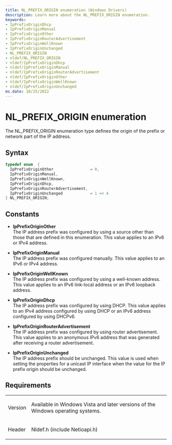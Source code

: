 ```yaml
---
title: NL_PREFIX_ORIGIN enumeration (Windows Drivers)
description: Learn more about the NL_PREFIX_ORIGIN enumeration.
keywords:
- IpPrefixOriginDhcp
- IpPrefixOriginManual
- IpPrefixOriginOther
- IpPrefixOriginRouterAdvertisement
- IpPrefixOriginWellKnown
- IpPrefixOriginUnchanged
- NL_PREFIX_ORIGIN
- nldef/NL_PREFIX_ORIGIN
- nldef/IpPrefixOriginDhcp
- nldef/IpPrefixOriginManual
- nldef/IpPrefixOriginRouterAdvertisement
- nldef/IpPrefixOriginOther
- nldef/IpPrefixOriginWellKnown
- nldef/IpPrefixOriginUnchanged
ms.date: 10/25/2022
---
```


# NL\_PREFIX\_ORIGIN enumeration

The NL\_PREFIX\_ORIGIN enumeration type defines the origin of the prefix or network part of the IP address.

## Syntax

``` c++
typedef enum  { 
  IpPrefixOriginOther                = 0,
  IpPrefixOriginManual,
  IpPrefixOriginWellKnown,
  IpPrefixOriginDhcp,
  IpPrefixOriginRouterAdvertisement,
  IpPrefixOriginUnchanged            = 1 << 4
} NL_PREFIX_ORIGIN;
```

## Constants

- **IpPrefixOriginOther**  
   The IP address prefix was configured by using a source other than those that are defined in this enumeration. This value applies to an IPv6 or IPv4 address.

- **IpPrefixOriginManual**  
   The IP address prefix was configured manually. This value applies to an IPv6 or IPv4 address.

- **IpPrefixOriginWellKnown**  
   The IP address prefix was configured by using a well-known address. This value applies to an IPv6 link-local address or an IPv6 loopback address.

- **IpPrefixOriginDhcp**  
   The IP address prefix was configured by using DHCP. This value applies to an IPv4 address configured by using DHCP or an IPv6 address configured by using DHCPv6.

- **IpPrefixOriginRouterAdvertisement**  
   The IP address prefix was configured by using router advertisement. This value applies to an anonymous IPv6 address that was generated after receiving a router advertisement.

- **IpPrefixOriginUnchanged**  
   The IP address prefix should be unchanged. This value is used when setting the properties for a unicast IP interface when the value for the IP prefix origin should be unchanged.

## Requirements

<table>
<tbody>
<tr class="odd">
<td><p>Version</p></td>
<td><p>Available in Windows Vista and later versions of the Windows operating systems.</p></td>
</tr>
<tr class="even">
<td><p>Header</p></td>
<td>Nldef.h (include Netioapi.h)</td>
</tr>
</tbody>
</table>
